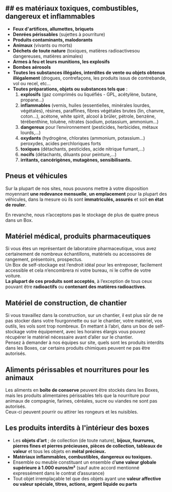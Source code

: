 ## ## es matériaux toxiques, combustibles, dangereux et inflammables
- **Feux d'artifices, allumettes, briquets**
- **Denrées périssables** (sujettes à pourriture)
- **Produits contaminants, malodorants**
- **Animaux** (vivants ou morts)
- **Déchets de toute nature** (toxiques, matières radioactivesou dangereuses, matières animales)
- **Armes à feu et leurs munitions, les explosifs**
- **Bombes aérosols**
- **Toutes les substances illégales, interdites de vente ou objets obtenus illégalement** (drogues, contrefaçons, les produits issus de contrebande, vol ou recel, etc…
- **Toutes préparations, objets ou substances tels que** :
    1. **explosifs** (gaz comprimés ou liquéfiés - GPL, acétylène, butane, propane…)
    2. **inflammables** (vernis, huiles (essentielles, minérales lourdes, végétales), résines, paraffines, fibres végétales brutes (lin, chanvre, coton…), acétone, white spirit, alcool à brûler, pétrole, benzène, térébenthine, toluène, nitrates (sodium, potassium, ammonium…)
    3. **dangereux** pour l’environnement (pesticides, herbicides, métaux lourds,...)
    4. **oxydants** (hydrogène, chlorates (ammonium, potassium…) peroxydes, acides perchloriques forts
    5. **toxiques** (détachants, pesticides, acide nitrique fumant,...)
    6. **nocifs** (détachants, diluants pour peinture,...)
    7. **irritants, cancérigènes, mutagènes, sensibilisants.**

## Pneus et véhicules
Sur la plupart de nos sites, nous pouvons mettre à votre disposition moyennant **une redevance mensuelle**, **un emplacement** pour la plupart des véhicules, dans la mesure où ils sont **immatriculés, assurés** et soit **en état de rouler**.  
  
En revanche, nous n’acceptons pas le stockage de plus de quatre pneus dans un Box.

## Matériel médical, produits pharmaceutiques
Si vous êtes un représentant de laboratoire pharmaceutique, vous avez certainement de nombreux échantillons, matériels ou accessoires de rangement, présentoirs, prospectus.  
Un Box de self-stockage est l’endroit idéal pour les entreposer, facilement accessible et cela n’encombrera ni votre bureau, ni le coffre de votre voiture.  
**La plupart de ces produits sont acceptés**, à l’exception de tous ceux pouvant être **radioactifs** ou **contenant des matières radioactives**.

## Matériel de construction, de chantier
Si vous travaillez dans la construction, sur un chantier, il est plus sûr de ne pas stocker dans votre fourgonnette ou sur le chantier, votre matériel, vos outils, les vols sont trop nombreux. En mettant à l’abri, dans un box de self-stockage votre équipement, avec les horaires élargis vous pouvez récupérer le matériel nécessaire avant d’aller sur le chantier.  
Pensez à demander à nos équipes sur site, quels sont les produits interdits dans les Boxes, car certains produits chimiques peuvent ne pas être autorisés.

## Aliments périssables et nourritures pour les animaux
Les aliments en **boîte de conserve** peuvent être stockés dans les Boxes, mais les produits alimentaires périssables tels que la nourriture pour animaux de compagnie, farines, céréales, sucre ou viandes ne sont pas autorisés.  
Ceux-ci peuvent pourrir ou attirer les rongeurs et les nuisibles.

## Les produits interdits à l'intérieur des boxes
- Les **objets d’art** ; de collection (de toute nature), **bijoux, fourrures, pierres fines et pierres précieuses, pièces de collection, tableaux de valeur** et tous les objets en **métal précieux.**
- **Matériaux inflammables, combustibles, dangereux ou toxiques.**
- Ensemble ou meuble constituant un ensemble d’**une valeur globale supérieure à 1.000 euros/m²** (sauf autre accord mentionné expressément dans le contrat d’assurance)
- Tout objet irremplaçable tel que des objets ayant une **valeur affective ou valeur spéciale, titres, actions, argent liquide ou parts**
